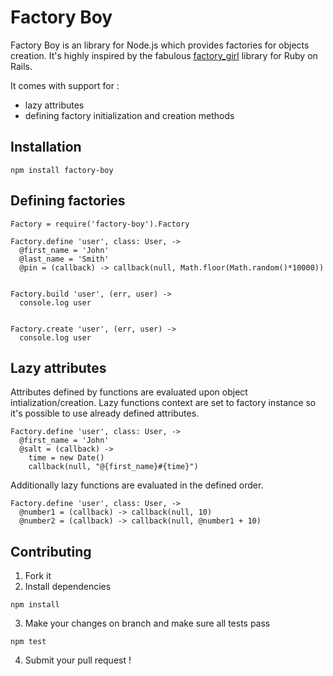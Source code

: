 Factory Boy
===========

Factory Boy is an library for Node.js which provides factories for objects creation. 
It's highly inspired by the fabulous [factory\_girl](http://github.com/thoughtbot/factory_girl) library for Ruby on Rails.

It comes with support for :

* lazy attributes
* defining factory initialization and creation methods

## Installation

```
npm install factory-boy
```

## Defining factories

```
Factory = require('factory-boy').Factory

Factory.define 'user', class: User, ->
  @first_name = 'John'
  @last_name = 'Smith'
  @pin = (callback) -> callback(null, Math.floor(Math.random()*10000))
  
  
Factory.build 'user', (err, user) ->
  console.log user


Factory.create 'user', (err, user) ->
  console.log user
```

## Lazy attributes

Attributes defined by functions are evaluated upon object intialization/creation. 
Lazy functions context are set to factory instance so it's possible to use already defined attributes.

```
Factory.define 'user', class: User, ->
  @first_name = 'John'
  @salt = (callback) -> 
    time = new Date()
    callback(null, "@{first_name}#{time}")
```

Additionally lazy functions are evaluated in the defined order.

```
Factory.define 'user', class: User, ->
  @number1 = (callback) -> callback(null, 10)
  @number2 = (callback) -> callback(null, @number1 + 10)
```

## Contributing

1. Fork it
2. Install dependencies

```
npm install
```

3. Make your changes on branch and make sure all tests pass 

```
npm test
```

4. Submit your pull request !
